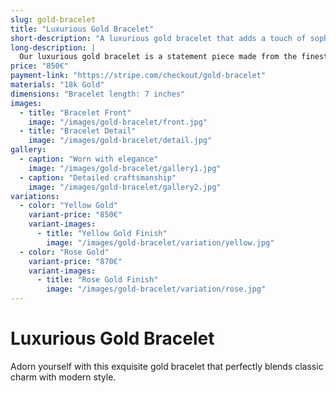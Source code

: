 ```yaml
---
slug: gold-bracelet
title: "Luxurious Gold Bracelet"
short-description: "A luxurious gold bracelet that adds a touch of sophistication."
long-description: |
  Our luxurious gold bracelet is a statement piece made from the finest 18k gold. The design combines classic elegance with modern flair, making it perfect for special occasions or daily wear.
price: "850€"
payment-link: "https://stripe.com/checkout/gold-bracelet"
materials: "18k Gold"
dimensions: "Bracelet length: 7 inches"
images:
  - title: "Bracelet Front"
    image: "/images/gold-bracelet/front.jpg"
  - title: "Bracelet Detail"
    image: "/images/gold-bracelet/detail.jpg"
gallery:
  - caption: "Worn with elegance"
    image: "/images/gold-bracelet/gallery1.jpg"
  - caption: "Detailed craftsmanship"
    image: "/images/gold-bracelet/gallery2.jpg"
variations:
  - color: "Yellow Gold"
    variant-price: "850€"
    variant-images:
      - title: "Yellow Gold Finish"
        image: "/images/gold-bracelet/variation/yellow.jpg"
  - color: "Rose Gold"
    variant-price: "870€"
    variant-images:
      - title: "Rose Gold Finish"
        image: "/images/gold-bracelet/variation/rose.jpg"
---
```


# Luxurious Gold Bracelet

Adorn yourself with this exquisite gold bracelet that perfectly blends classic charm with modern style.
